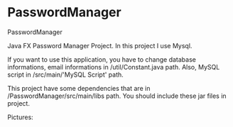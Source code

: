 # PasswordManager
PasswordManager

Java FX Password Manager Project. In this project I use Mysql.

If you want to use this application, you have to change database informations, email informations in /util/Constant.java path. Also, MySQL script in /src/main/'MySQL Script' path.

This project have some dependencies that are in /PasswordManager/src/main/libs path. You should include these jar files in project.

Pictures:
